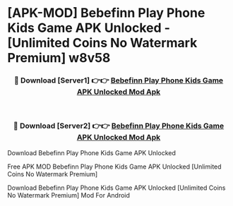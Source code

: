 # [APK-MOD] Bebefinn Play Phone  Kids Game APK Unlocked - [Unlimited Coins No Watermark Premium] w8v58



<div align="center">
<h3>🔴 Download [Server1] 👉👉 <a href="https://momento.my/?title=Bebefinn_Play_Phone__Kids_Game_APK_Unlocked">Bebefinn Play Phone  Kids Game APK Unlocked Mod Apk</a></h3><br>

<h3>🔴 Download [Server2] 👉👉 <a href="https://momento.my/?title=Bebefinn_Play_Phone__Kids_Game_APK_Unlocked">Bebefinn Play Phone  Kids Game APK Unlocked Mod Apk</a></h3>
</div>



Download Bebefinn Play Phone  Kids Game APK Unlocked 

Free APK MOD Bebefinn Play Phone  Kids Game APK Unlocked [Unlimited Coins No Watermark Premium]

Download Bebefinn Play Phone  Kids Game APK Unlocked [Unlimited Coins No Watermark Premium] Mod For Android
